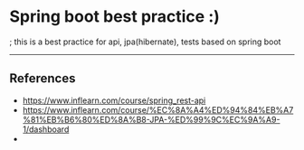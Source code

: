 # Spring boot best practice :)  
; this is a best practice for api, jpa(hibernate), tests based on spring boot  

---  

## References  

- https://www.inflearn.com/course/spring_rest-api
- https://www.inflearn.com/course/%EC%8A%A4%ED%94%84%EB%A7%81%EB%B6%80%ED%8A%B8-JPA-%ED%99%9C%EC%9A%A9-1/dashboard
- 
